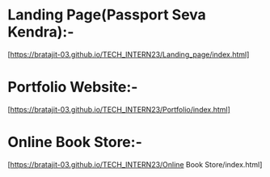 # Landing Page(Passport Seva Kendra):-
[https://bratajit-03.github.io/TECH_INTERN23/Landing_page/index.html]
# Portfolio Website:-
[https://bratajit-03.github.io/TECH_INTERN23/Portfolio/index.html]
# Online Book Store:-
[https://bratajit-03.github.io/TECH_INTERN23/Online Book Store/index.html]

